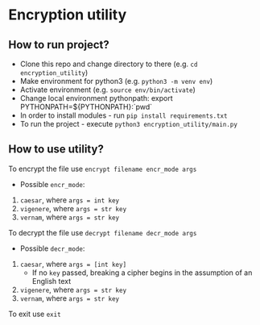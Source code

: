 # Encryption utility
## How to run project?
* Clone this repo and change directory to there (e.g. `cd encryption_utility`)
* Make environment for python3 (e.g. `python3 -m venv env`)
* Activate environment (e.g. `source env/bin/activate`)
* Change local environment pythonpath: export PYTHONPATH=${PYTHONPATH}:\`pwd\`
* In order to install modules - run `pip install requirements.txt`
* To run the project - execute `python3 encryption_utility/main.py`


## How to use utility?
To encrypt the file use `encrypt filename encr_mode args`

* Possible `encr_mode`:
1) `caesar`, where `args = int key`
2) `vigenere`, where `args = str key`
3) `vernam`, where `args = str key`

To decrypt the file use `decrypt filename decr_mode args`

* Possible `decr_mode`:
1) `caesar`, where `args = [int key]`
    * If no `key` passed, breaking a cipher begins in the assumption of an English text 
2) `vigenere`, where `args = str key`
3) `vernam`, where `args = str key`

To exit use `exit`


